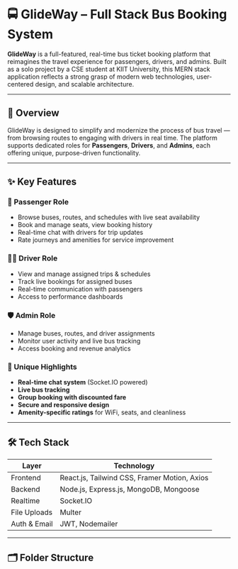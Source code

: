 # 🚍 GlideWay – Full Stack Bus Booking System

**GlideWay** is a full-featured, real-time bus ticket booking platform that reimagines the travel experience for passengers, drivers, and admins. Built as a solo project by a CSE student at KIIT University, this MERN stack application reflects a strong grasp of modern web technologies, user-centered design, and scalable architecture.

---

## 🌟 Overview

GlideWay is designed to simplify and modernize the process of bus travel — from browsing routes to engaging with drivers in real time. The platform supports dedicated roles for **Passengers**, **Drivers**, and **Admins**, each offering unique, purpose-driven functionality.

---

## ✨ Key Features

### 👤 Passenger Role
- Browse buses, routes, and schedules with live seat availability
- Book and manage seats, view booking history
- Real-time chat with drivers for trip updates
- Rate journeys and amenities for service improvement

### 👨‍✈️ Driver Role
- View and manage assigned trips & schedules
- Track live bookings for assigned buses
- Real-time communication with passengers
- Access to performance dashboards

### 🛡️ Admin Role
- Manage buses, routes, and driver assignments
- Monitor user activity and live bus tracking
- Access booking and revenue analytics

### 💬 Unique Highlights
- **Real-time chat system** (Socket.IO powered)
- **Live bus tracking**
- **Group booking with discounted fare**
- **Secure and responsive design**
- **Amenity-specific ratings** for WiFi, seats, and cleanliness

---

## 🛠️ Tech Stack

| Layer        | Technology                          |
|--------------|--------------------------------------|
| Frontend     | React.js, Tailwind CSS, Framer Motion, Axios |
| Backend      | Node.js, Express.js, MongoDB, Mongoose |
| Realtime     | Socket.IO                           |
| File Uploads | Multer                              |
| Auth & Email | JWT, Nodemailer                     |

---

## 🗂️ Folder Structure

